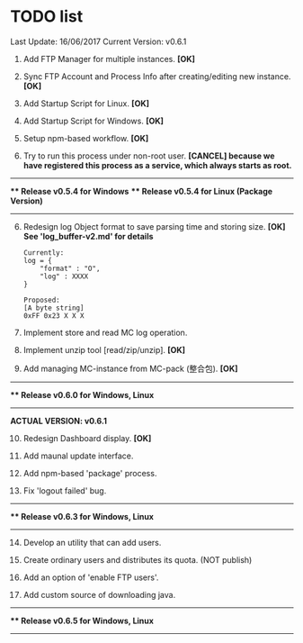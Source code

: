 # TODO list

Last Update: 16/06/2017
Current Version: v0.6.1

1. Add FTP Manager for multiple instances. **[OK]**

2. Sync FTP Account and Process Info after creating/editing new instance. **[OK]**

3. Add Startup Script for Linux. **[OK]**

4. Add Startup Script for Windows. **[OK]**

5. Setup npm-based workflow. **[OK]**

6. Try to run this process under non-root user.
**[CANCEL] because we have registered this process as a service, which always starts as root.**

__________

__** Release v0.5.4 for Windows__
__** Release v0.5.4 for Linux (Package Version)__
__________

6. Redesign log Object format to save parsing time and storing size. **[OK] See 'log_buffer-v2.md' for details**
   ```
   Currently:
   log = {
       "format" : "O",
       "log" : XXXX
   }

   Proposed:
   [A byte string]
   0xFF 0x23 X X X 
   ```
7. Implement store and read MC log operation. 

8. Implement unzip tool [read/zip/unzip]. **[OK]**

9. Add  managing MC-instance from MC-pack (整合包). **[OK]**
___________
__** Release v0.6.0 for Windows, Linux__
___________

**ACTUAL VERSION: v0.6.1** 


10. Redesign Dashboard display. **[OK]**

11. Add maunal update interface.

12. Add npm-based 'package' process.

13. Fix 'logout failed' bug.
___________
__** Release v0.6.3 for Windows, Linux__
___________

14. Develop an utility that can add users.

15. Create ordinary users and distributes its quota. (NOT publish)

16. Add an option of 'enable FTP users'.

17. Add custom source of downloading java.
___________
__** Release v0.6.5 for Windows, Linux__
___________ 

